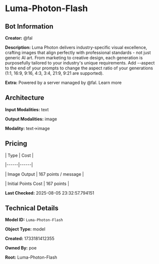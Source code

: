 # Luma-Photon-Flash

## Bot Information

**Creator:** @fal

**Description:** Luma Photon delivers industry-specific visual excellence, crafting images that align perfectly with professional standards - not just generic AI art. From marketing to creative design, each generation is purposefully tailored to your industry's unique requirements. Add --aspect to the end of your prompts to change the aspect ratio of your generations (1:1, 16:9, 9:16, 4:3, 3:4, 21:9, 9:21 are supported).

**Extra:** Powered by a server managed by @fal. Learn more


## Architecture

**Input Modalities:** text

**Output Modalities:** image

**Modality:** text->image


## Pricing

| Type | Cost |

|------|------|

| Image Output | 167 points / message |

| Initial Points Cost | 167 points |


**Last Checked:** 2025-08-05 23:32:57.794151


## Technical Details

**Model ID:** `Luma-Photon-Flash`

**Object Type:** model

**Created:** 1733181412355

**Owned By:** poe

**Root:** Luma-Photon-Flash
